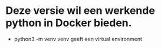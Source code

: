 # Deze versie wil een werkende python in Docker bieden.

- python3 -m venv venv geeft een virtual environment
